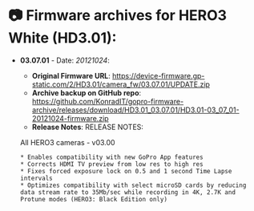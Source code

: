 # 📷 Firmware archives for HERO3 White (HD3.01):

- **03.07.01** - Date: *20121024*:
	- **Original Firmware URL**: https://device-firmware.gp-static.com/2/HD3.01/camera_fw/03.07.01/UPDATE.zip
	- **Archive backup on GitHub repo**: https://github.com/KonradIT/gopro-firmware-archive/releases/download/HD3.01_03.07.01/HD3.01-03_07_01-20121024-firmware.zip
	- **Release Notes**:
	RELEASE NOTES:
	
	All HERO3 cameras - v03.00
	
	  * Enables compatibility with new GoPro App features
	  * Corrects HDMI TV preview from low res to high res
	  * Fixes forced exposure lock on 0.5 and 1 second Time Lapse intervals
	  * Optimizes compatibility with select microSD cards by reducing data stream rate to 35Mb/sec while recording in 4K, 2.7K and Protune modes (HERO3: Black Edition only)
	
	
				

